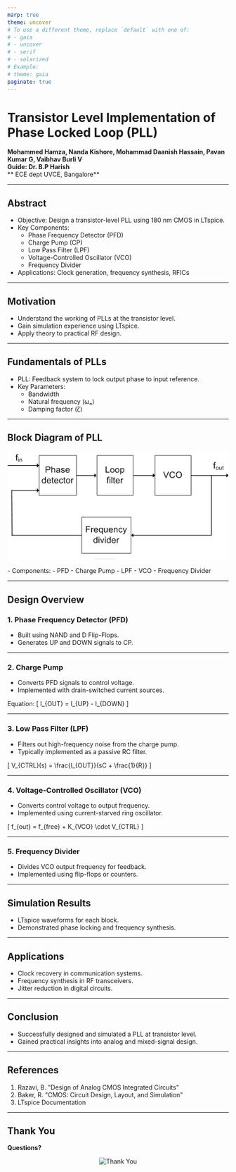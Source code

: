 ```yaml
---
marp: true
theme: uncover
# To use a different theme, replace `default` with one of:
# - gaia
# - uncover
# - serif
# - solarized
# Example:
# theme: gaia
paginate: true
---
```


# Transistor Level Implementation of Phase Locked Loop (PLL)

**Mohammed Hamza, Nanda Kishore, Mohammad Daanish Hassain, Pavan Kumar G, Vaibhav Burli V**  
**Guide: Dr. B.P Harish**  
** ECE dept UVCE, Bangalore**

---

## Abstract

- Objective: Design a transistor-level PLL using 180 nm CMOS in LTspice.
- Key Components:
  - Phase Frequency Detector (PFD)
  - Charge Pump (CP)
  - Low Pass Filter (LPF)
  - Voltage-Controlled Oscillator (VCO)
  - Frequency Divider
- Applications: Clock generation, frequency synthesis, RFICs

---

## Motivation

- Understand the working of PLLs at the transistor level.
- Gain simulation experience using LTspice.
- Apply theory to practical RF design.

---

## Fundamentals of PLLs

- PLL: Feedback system to lock output phase to input reference.
- Key Parameters:
  - Bandwidth
  - Natural frequency (ωₙ)
  - Damping factor (ζ)

---

## Block Diagram of PLL
<p align="center">
  <img src="fyp_report/main/figs/pllblkbasic.png" alt="Basic PLL" />
</p>
- Components:
  - PFD
  - Charge Pump
  - LPF
  - VCO
  - Frequency Divider

---

## Design Overview

### 1. Phase Frequency Detector (PFD)

- Built using NAND and D Flip-Flops.
- Generates UP and DOWN signals to CP.

---

### 2. Charge Pump

- Converts PFD signals to control voltage.
- Implemented with drain-switched current sources.

Equation:
\[
I_{OUT} = I_{UP} - I_{DOWN}
\]

---

### 3. Low Pass Filter (LPF)

- Filters out high-frequency noise from the charge pump.
- Typically implemented as a passive RC filter.

\[
V_{CTRL}(s) = \frac{I_{OUT}}{sC + \frac{1}{R}}
\]

---

### 4. Voltage-Controlled Oscillator (VCO)

- Converts control voltage to output frequency.
- Implemented using current-starved ring oscillator.

\[
f_{out} = f_{free} + K_{VCO} \cdot V_{CTRL}
\]

---

### 5. Frequency Divider

- Divides VCO output frequency for feedback.
- Implemented using flip-flops or counters.

---

## Simulation Results

- LTspice waveforms for each block.
- Demonstrated phase locking and frequency synthesis.

---

## Applications

- Clock recovery in communication systems.
- Frequency synthesis in RF transceivers.
- Jitter reduction in digital circuits.

---

## Conclusion

- Successfully designed and simulated a PLL at transistor level.
- Gained practical insights into analog and mixed-signal design.

---

## References

1. Razavi, B. "Design of Analog CMOS Integrated Circuits"
2. Baker, R. "CMOS: Circuit Design, Layout, and Simulation"
3. LTspice Documentation
---

## Thank You

**Questions?**

<p align="center">
  <img src="https://img.icons8.com/ios-filled/100/000000/thank-you.png" alt="Thank You" width="100"/>
</p>